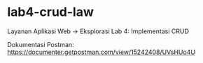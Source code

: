 # lab4-crud-law
Layanan Aplikasi Web -> Eksplorasi Lab 4: Implementasi CRUD

Dokumentasi Postman: https://documenter.getpostman.com/view/15242408/UVsHUo4U

